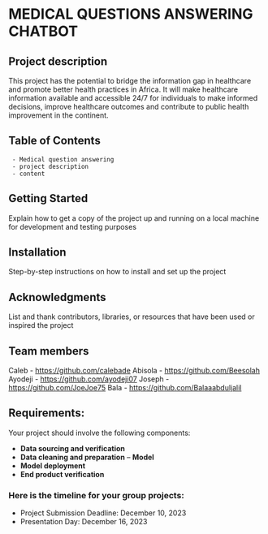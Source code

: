 # MEDICAL QUESTIONS ANSWERING CHATBOT

## Project description 
This project has the potential to bridge the information gap in healthcare and promote 
better health practices in Africa. It will make healthcare information available and 
accessible 24/7 for individuals to make informed decisions, improve healthcare 
outcomes and contribute to public health improvement in the continent.

## Table of Contents
     - Medical question answering
     - project description
     - content

## Getting Started 
Explain how to get a copy of the project up and running on a local machine for development and testing purposes

## Installation
Step-by-step instructions on how to install and set up the project

## Acknowledgments
List and thank contributors, libraries, or resources that have been used or inspired the project

## Team members
Caleb  - https://github.com/calebade
Abisola  - https://github.com/Beesolah
Ayodeji - https://github.com/ayodeji07
Joseph - https://github.com/JoeJoe75
Bala - https://github.com/Balaaabduljalil

## Requirements:
Your project should involve the following components:
- **Data sourcing and verification**
- **Data cleaning and preparation**
– **Model**
- **Model deployment**
- **End product verification**

### Here is the timeline for your group projects:
- Project Submission Deadline: December 10, 2023
- Presentation Day: December 16, 2023
